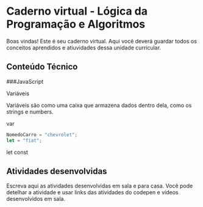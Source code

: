 # Caderno virtual - Lógica da Programação e Algoritmos
Boas vindas! Este é seu caderno virtual. Aqui você deverá guardar todos os conceitos aprendidos e atiuvidades dessa unidade curricular. 


## Conteúdo Técnico
###JavaScript

Variáveis

Variáveis são como uma caixa que armazena dados dentro dela, como os strings e numbers.

var

```js
NomedoCarro = "chevrolet";
let = "fiat"; 
```

let
const



## Atividades desenvolvidas
Escreva aqui as atividades desenvolvidas em sala e para casa. Você pode detelhar a atividade e usar links das atividades do codepen e vídeos desenvolvidos em sala. 
